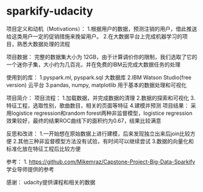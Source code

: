 # sparkify-udacity

项目定义和动机（Motivations）：
    1.根据用户的数据，预测注销的用户，借此推送给这类用户一定的促销措施来挽留用户。
    2.在大数据平台上完成机器学习的项目，熟悉大数据处理的流程
   
项目数据：
    完整的数据集大小为 12GB，由于计算调价你的限制，我们选取了它的一个迷你子集，大小约为几百兆，并在免费的IBM云完成大数据任务的处理
    
使用到的库：
    1.pyspark.ml, pyspark.sql 大数据库
    2.IBM Watson Studio(free version) 云平台
    3.pandas, numpy, matplotlib 用于基本的数据处理和可视化
    
项目简介：
    项目流程：
        1.加载数据，并完成数据的清理
        2.数据的探索和可视化
        3.特征工程，选取性别，歌曲数目，相关的页面等特征
        4.建模并预测
    项目结果：
        采用logistice regression和random forest两种非监督模型，logistice regression效果较好，最终的结果ROC曲线下的面积约为0.67，结果比较满意

反思和改进：
    1.一开始想在原始数据上进行建模，后来发现独立出来后join比较方便
    2.其他三种非监督模型方法没有试验，有时间可以继续尝试
    3.数据的向量化和标准化放在特征工程后比较方便

  
    
参考：
    1. https://github.com/Mikemraz/Capstone-Project-Big-Data-Sparkify 学业导师提供的参考

感谢：
    udacity提供课程和相关的数据
